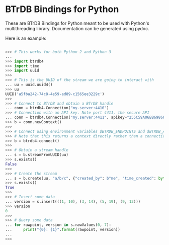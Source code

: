BTrDB Bindings for Python
=========================
These are BTrDB Bindings for Python meant to be used with Python's multithreading library. Documentation can be generated using pydoc.

Here is an example:
```python

>>> # This works for both Python 2 and Python 3
...
>>> import btrdb4
>>> import time
>>> import uuid
>>>
>>> # This is the UUID of the stream we are going to interact with
... uu = uuid.uuid4()
>>> uu
UUID('a5fba242-74c8-4e59-ad89-c1565ee3229c')
>>>
>>> # Connect to BTrDB and obtain a BTrDB handle
... conn = btrdb4.Connection("my.server:4410")
>>> # Connection with an API key. Note port 4411, the secure API
... conn = btrdb4.Connection("my.server:4411", apikey="255C59A06BB698681E3580D2")
>>> b = conn.newContext()
>>>
>>> # Connect using environment variables $BTRDB_ENDPOINTS and $BTRDB_API_KEY
>>> # Note that this returns a context directly rather than a connection.
>>> b = btrdb4.connect()
>>>
>>> # Obtain a stream handle
... s = b.streamFromUUID(uu)
>>> s.exists()
False
>>>
>>> # Create the stream
... s = b.create(uu, "a/b/c", {"created_by": b"me", "time_created": bytes(str(time.time()).encode("utf-8"))})
>>> s.exists()
True
>>>
>>> # Insert some data
... version = s.insert(((1, 10), (3, 14), (5, 19), (9, 13)))
>>> version
0
>>>
>>> # Query some data
... for rawpoint, version in s.rawValues(0, 7):
...     print("{0}: {1}".format(rawpoint, version))
...
>>>
```
